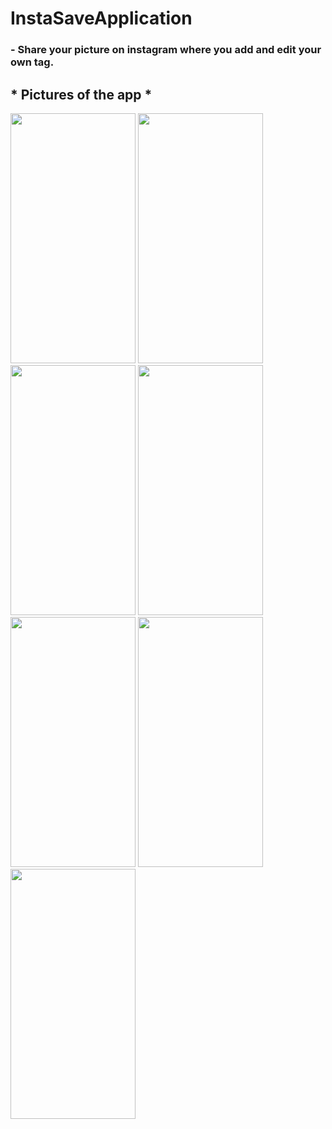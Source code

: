 # InstaSaveApplication


### - Share your picture on instagram where you add and edit your own tag.

## * Pictures of the app *
<p float="left">
 <img src="https://user-images.githubusercontent.com/79001982/156642751-20c89ebb-9580-4a9d-843a-b6f639387623.jpeg" width="200" height="400" />
<img src="https://user-images.githubusercontent.com/79001982/156642756-ce5c34b5-da42-45c7-9c77-f58e6b2bea58.jpeg" width="200" height="400" />
<img src="https://user-images.githubusercontent.com/79001982/156642739-6b227eea-17b1-4d1e-97b9-fd686cad8f62.jpeg" width="200" height="400" />
<img src="https://user-images.githubusercontent.com/79001982/156642745-49599885-28fc-413c-a252-b76b8ae739ec.jpeg" width="200" height="400" />

 <img src="https://user-images.githubusercontent.com/79001982/156642761-cda06bc8-b70c-4d9b-bda9-cd3f65451c0b.jpeg" width="200" height="400" />
<img src="https://user-images.githubusercontent.com/79001982/156642764-755376c7-4e1c-4b73-8db1-81f58a28dca0.jpeg" width="200" height="400" />
<img src="https://user-images.githubusercontent.com/79001982/156642769-6ca44673-0120-411f-a26b-025ad1a58c68.jpeg" width="200" height="400" />
</p>
